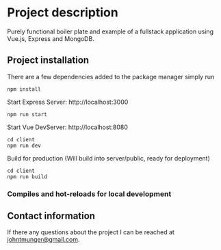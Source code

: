 # Project description

Purely functional boiler plate and example of a fullstack application using Vue.js, Express and MongoDB.

## Project installation

There are a few dependencies added to the package manager simply run
```
npm install
```

Start Express Server: http://localhost:3000
```
npm run start
```

Start Vue DevServer: http://localhost:8080
```
cd client
npm run dev
```

Build for production (Will build into server/public, ready for deployment)
```
cd client
npm run build
```

### Compiles and hot-reloads for local development


## Contact information

If there any questions about the project I can be reached at johntmunger@gmail.com.
